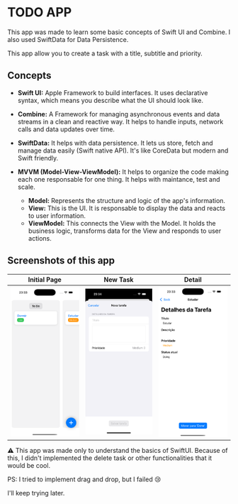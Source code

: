 # TODO APP

This app was made to learn some basic concepts of Swift UI and Combine. I also used SwiftData for Data Persistence.

This app allow you to create a task with a title, subtitle and priority.

## Concepts

- **Swift UI:** Apple Framework to build interfaces. It uses declarative syntax, which means you describe what the UI should look like. 

- **Combine:** A Framework for managing asynchronous events and data streams in a clean and reactive way. It helps to handle inputs, network calls and data updates over time.

- **SwiftData:** It helps with data persistence. It lets us store, fetch and manage data easily (Swift native API). It's like CoreData but modern and Swift friendly.

- **MVVM (Model-View-ViewModel):** It helps to organize the code making each one responsable for one thing. It helps with maintance, test and scale.
    - **Model:** Represents the structure and logic of the app's information.
    - **View:** This is the UI. It is responsable to display the data and reacts to user information.
    - **ViewModel:** This connects the View with the Model. It holds the business logic, transforms data for the View and responds to user actions.

## Screenshots of this app

| Initial Page | New Task | Detail |
| ----------- | --------- | ------- |
| ![](screenshots/main.png) | ![](screenshots/newtask.png) | ![](screenshots/detail.png)


:warning: This app was made only to understand the basics of SwiftUI. Because of this, I didn't implemented the delete task or other functionalities that it would be cool. 

PS: I tried to implement drag and drop, but I failed 😢

I'll keep trying later.